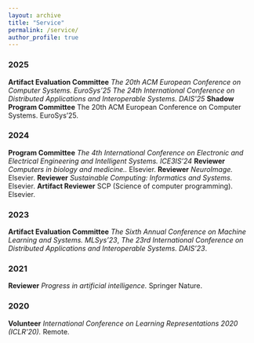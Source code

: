 ```yaml
---
layout: archive
title: "Service"
permalink: /service/
author_profile: true
---
```

### 2025

**Artifact Evaluation Committee** *The 20th ACM European Conference on Computer Systems. EuroSys’25* *The 24th International Conference on Distributed Applications and Interoperable Systems. DAIS'25*
**Shadow Program Committee** The 20th ACM European Conference on Computer Systems. EuroSys’25.

### 2024

**Program Committee** *The 4th International Conference on Electronic and Electrical Engineering and Intelligent Systems. ICE3IS’24*
**Reviewer** *Computers in biology and medicine..* Elsevier.
**Reviewer** *NeuroImage.* Elsevier.
**Reviewer** *Sustainable Computing: Informatics and Systems.* Elsevier.
**Artifact Reviewer** SCP (Science of computer programming). Elsevier.

### 2023

**Artifact Evaluation Committee** *The Sixth Annual Conference on Machine Learning and Systems. MLSys’23*, *The 23rd International Conference on Distributed Applications and Interoperable Systems. DAIS’23*.

### 2021
**Reviewer** *Progress in artificial intelligence.* Springer Nature.

### 2020
**Volunteer** *International Conference on Learning Representations 2020 (ICLR'20).* Remote.
    